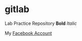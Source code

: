 # gitlab
Lab Practice Repository 
**Bold** *Italic* 

My [Facebook Account](http://www.facebook.com/arsalan.sabir3)